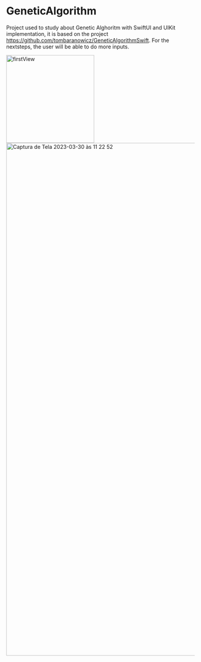 # GeneticAlgorithm

Project used to study about Genetic Alghoritm with SwiftUI and UIKit implementation, it is based on the project https://github.com/tombaranowicz/GeneticAlgorithmSwift. For the nextsteps, the user will be able to do more inputs.



<img width="235" alt="firstView" src="https://user-images.githubusercontent.com/114563779/228782336-a6c5fdd8-390f-4739-b519-2f650f1f8397.png">



<img width="1372" alt="Captura de Tela 2023-03-30 às 11 22 52" src="https://user-images.githubusercontent.com/114563779/228792145-2916b509-2db9-4bb2-aed7-a1c8cd92562b.png">
